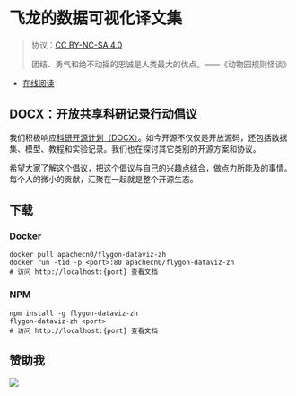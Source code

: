 # 飞龙的数据可视化译文集

> 协议：[CC BY-NC-SA 4.0](http://creativecommons.org/licenses/by-nc-sa/4.0/)
> 
> 团结、勇气和绝不动摇的忠诚是人类最大的优点。——《动物园规则怪谈》

* [在线阅读](https://viz.flygon.net)
## DOCX：开放共享科研记录行动倡议

我们积极响应[科研开源计划（DOCX）](https://mmcheng.net/docx/)。如今开源不仅仅是开放源码，还包括数据集、模型、教程和实验记录。我们也在探讨其它类别的开源方案和协议。

希望大家了解这个倡议，把这个倡议与自己的兴趣点结合，做点力所能及的事情。每个人的微小的贡献，汇聚在一起就是整个开源生态。

## 下载

### Docker

```
docker pull apachecn0/flygon-dataviz-zh
docker run -tid -p <port>:80 apachecn0/flygon-dataviz-zh
# 访问 http://localhost:{port} 查看文档
```

### NPM

```
npm install -g flygon-dataviz-zh
flygon-dataviz-zh <port>
# 访问 http://localhost:{port} 查看文档
```

## 赞助我

![](https://img-blog.csdnimg.cn/20200112005920729.png)

